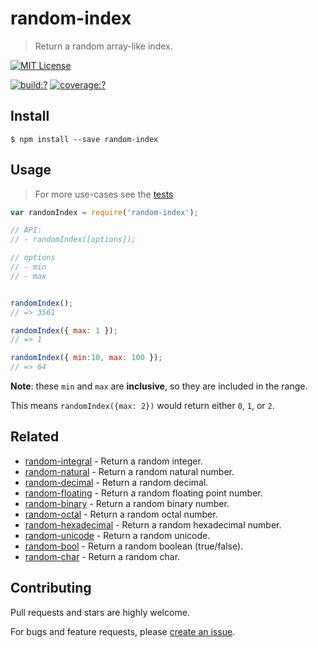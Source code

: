 # random-index

> Return a random array-like index.

[![MIT License](https://img.shields.io/badge/license-MIT_License-green.svg?style=flat-square)](https://github.com/mock-end/random-index/blob/master/LICENSE)

[![build:?](https://img.shields.io/travis/mock-end/random-index/master.svg?style=flat-square)](https://travis-ci.org/mock-end/random-index)
[![coverage:?](https://img.shields.io/coveralls/mock-end/random-index/master.svg?style=flat-square)](https://coveralls.io/github/mock-end/random-index)


## Install

```
$ npm install --save random-index 
```

## Usage

> For more use-cases see the [tests](https://github.com/mock-end/random-index/blob/master/test/spec/index.js)

```js
var randomIndex = require('random-index');

// API:
// - randomIndex([options]);

// options
// - min
// - max


randomIndex();     
// => 3561           

randomIndex({ max: 1 });    
// => 1

randomIndex({ min:10, max: 100 });
// => 64   
```

**Note**: these `min` and `max` are **inclusive**, so they are included in the range. 

This means `randomIndex({max: 2})` would return either `0`, `1`, or `2`.


## Related

- [random-integral](https://github.com/mock-end/random-integral) - Return a random integer.
- [random-natural](https://github.com/mock-end/random-natural) - Return a random natural number.
- [random-decimal](https://github.com/mock-end/random-decimal) - Return a random decimal.
- [random-floating](https://github.com/mock-end/random-floating) - Return a random floating point number.
- [random-binary](https://github.com/mock-end/random-binary) - Return a random binary number.
- [random-octal](https://github.com/mock-end/random-octal) - Return a random octal number.
- [random-hexadecimal](https://github.com/mock-end/random-hexadecimal) - Return a random hexadecimal number.
- [random-unicode](https://github.com/mock-end/random-unicode) - Return a random unicode. 
- [random-bool](https://github.com/mock-end/random-bool) - Return a random boolean (true/false).
- [random-char](https://github.com/mock-end/random-char) - Return a random char.


## Contributing

Pull requests and stars are highly welcome.

For bugs and feature requests, please [create an issue](https://github.com/mock-end/random-index/issues/new).
